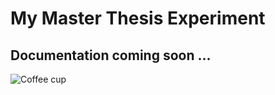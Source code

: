 # My Master Thesis Experiment

## Documentation coming soon ...

![Coffee cup](/path/to/coffee-cup.jpg)

